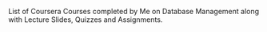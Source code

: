 List of Coursera Courses completed by Me on Database Management along with Lecture Slides, Quizzes and Assignments.
